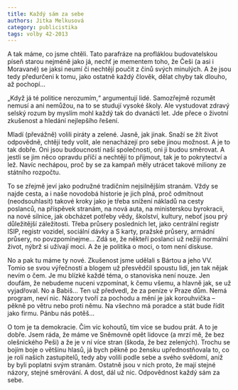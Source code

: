 ```yaml
---
title: Každý sám za sebe
authors: Jitka Melkusová
category: publicistika
tags: volby 42-2013
---
```


A tak máme, co jsme chtěli. Tato parafráze na profláklou budovatelskou píseň starou nejméně jako já, nechť je mementem toho, že Češi (a asi i Moravané) se jaksi neumí či nechtějí poučit z činů svých minulých. A že jsou tedy předurčeni k tomu, jako ostatně každý člověk, dělat chyby tak dlouho, až pochopí…

„Když já té politice nerozumím,“ argumentují lidé. Samozřejmě rozumět nemusí a ani nemůžou, na to se studují vysoké školy. Ale vystudovat zdravý selský rozum by myslím mohl každý tak do dvanácti let. Jde přece o životní zkušenost a hledání nejlepšího řešení.

Mladí (převážně) volili piráty a zelené. Jasně, jak jinak. Snaží se žít život odpovědně, chtějí tedy volit, ale nenacházejí pro sebe jinou možnost. A je to tak dobře. Oni jsou budoucností naší společnosti, oni ji budou směrovat. A jestli se jim něco opravdu příčí a nechtějí to přijmout, tak je to pokrytectví a lež. Navíc nechápou, proč by se za kampaň měly utrácet takové miliony ze státního rozpočtu.

To se zřejmě jeví jako podružné tradičním nejsilnějším stranám. Vždy se najde cesta, a i naše novodobá historie je jich plná, proč odmítnout (neodsouhlasit) takové kroky jako je třeba snížení nákladů na cesty poslanců, na příspěvek stranám, na nová auta, na ministerskou byrokracii, na nové silnice, jak obcházet potřeby vědy, školství, kultury, neboť jsou prý důležitější záležitosti. Třeba průsery posledních let, jako centrální registr ISIP, registr vozidel, sociální dávky a S karty, pražské průsery, armádní průsery, no povzpomínejme… Zdá se, že někteří poslanci už nežijí normální život, nýbrž si užívají moci. A že je politika o moci, o tom není diskuse.

No a pak tu máme ty nové. Zkušenost jsme udělali s Bártou a jeho VV. Tomio se svou výřečností a blogem už přesvědčil spoustu lidí, jen tak nějak nevím o čem. Je mu blízké každé téma, o stanoviska není nouze. Jen doufám, že nebudeme nuceni vzpomínat, k čemu všemu, a hlavně jak, se už vyjadřoval. No a Babiš… Ten už předvedl, že za peníze v Praze dům. Nemá program, neví nic. Názory tvoří za pochodu a mění je jak korouhvička – pěkně po větru nebo proti němu. Na všechno má poradce a stát bude řídit jako firmu. Pánbu nás potěš…

O tom je ta demokracie. Čím víc kohoutů, tím více se budou prát. A to je dobře. Jsem ráda, že máme ve Sněmovně opět lidovce (a mrzí mě, že bez olešnického Peši) a že je v ní více stran (škoda, že bez zelených). Trochu se bojím boje o většinu hlasů, já bych pěkně po žensku upřednostňovala to, co je rolí našich zastupitelů, tedy aby volili podle sebe a svého svědomí, aniž by byli poplatni svým stranám. Ostatně jsou v nich proto, že mají stejné názory, stejné směrování. A dost, dál už nic. Odpovědnost každý sám za sebe.
